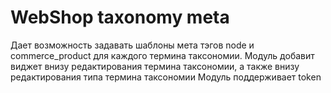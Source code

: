 WebShop taxonomy meta
===============
Дает возможность задавать шаблоны мета тэгов node и commerce_product для каждого термина таксономии.
Модуль добавит виджет внизу редактирования термина таксономии, а также внизу редактирования типа термина таксономии
Модуль поддерживает token